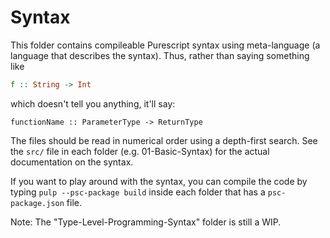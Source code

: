 # Syntax

This folder contains compileable Purescript syntax using meta-language (a language that describes the syntax). Thus, rather than saying something like
```purescript
f :: String -> Int
```
which doesn't tell you anything, it'll say:
```purescipt
functionName :: ParameterType -> ReturnType
```

The files should be read in numerical order using a depth-first search. See the `src/` file in each folder (e.g. 01-Basic-Syntax) for the actual documentation on the syntax.

If you want to play around with the syntax, you can compile the code by typing `pulp --psc-package build` inside each folder that has a `psc-package.json` file.

Note: The "Type-Level-Programming-Syntax" folder is still a WIP.
